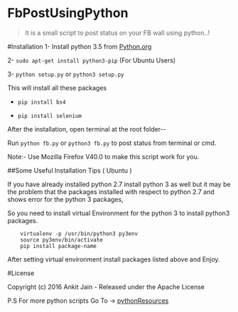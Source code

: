 # FbPostUsingPython
>It is a small script to post status on your FB wall using python..!

#Installation
1- Install python 3.5 from [Python.org](https://www.python.org)

2- `sudo apt-get install python3-pip` (For Ubuntu Users)

3- `python setup.py` or `python3 setup.py`

  This will install all these packages

  * `pip install bs4`

  * `pip install selenium`

After the installation, open terminal at the root folder--

Run `python fb.py` or `python3 fb.py` to post status from terminal or cmd.

Note:- Use Mozilla Firefox V40.0 to make this script work for you.

##Some Useful Installation Tips ( Ubuntu )

If you have already installed python 2.7 install python 3 as well but it may be the problem that the packages installed with respect to python 2.7 and shows error for the python 3 packages,

So you need to install virtual Environment for the python 3 to install python3 packages.

```
    virtualenv -p /usr/bin/python3 py3env
    source py3env/bin/activate
    pip install package-name
```

After setting virtual environment install packages listed above and Enjoy.

#License

Copyright (c) 2016 Ankit Jain - Released under the Apache License

P.S For more python scripts Go To -> [pythonResources](https://github.com/ankitjain28may/pythonResources)
